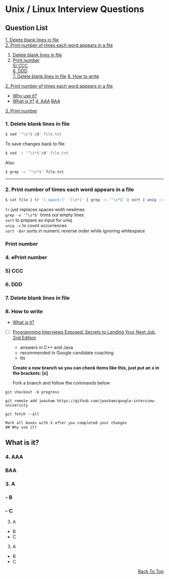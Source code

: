 # Unix / Linux Interview Questions

## Question List

[1. Delete blank lines in file](#1-delete-blank-lines-in-file)<br/>
[2. Print number of times each word appears in a file](#2-print-number-of-times-each-word-appears-in-a-file)<br/>

1. [Delete blank lines in file](#delete-blank-lines-in-file)
2. [Print number](#print-number)
<br/>[5) CCC](#5-ccc)
<br/>[6. DDD](#6-ddd)
<br/>[7. Delete blank lines in file](#7-delete-blank-lines-in-file)
[8. How to write](#8-how-to-write)




<a href="#question_2">2. Print number of times each word appears in a file</a>
- [Why use it?](#why-use-it)
- [What is it?](#what-is-it)
[4. AAA](#aaa)
[BAA](#baa)


[3. Print number](#-3-print-number)

### 1. Delete blank lines in file
```bash
$ sed '^\s*$'/d' file.txt
```
To save changes back to file
```bash
$ sed -i '^\s*$'/d' file.txt
```
Also
```bash
$ grep -v '^\s*$' file.txt
```
<hr />





### 2. Print number of times each word appears in a file
```bash 
$ cat file | tr '[:space:]' '[\n*]' | grep -v '^\s*$' | sort | uniq -c | sort -bnr
```

`tr` just replaces spaces woth newlines
<br/>`grep -v '^\s*$'` trims out empty lines
<br/>`sort` to prepare as input for uniq
<br/>`uniq -c` to count occurrences
<br/>`sort -bnr` sorts in numeric reverse order while ignoring whitespace

### Print number
### 4. ePrint number
### 5) CCC
### 6. DDD
### 7. Delete blank lines in file
### 8. How to write



- [What is it?](#what-is-it)

- [ ] [Programming Interviews Exposed: Secrets to Landing Your Next Job, 2nd Edition](http://www.wiley.com/WileyCDA/WileyTitle/productCd-047012167X.html)
    - answers in C++ and Java
    - recommended in Google candidate coaching
    - thi
    
    **Create a new branch so you can check items like this, just put an x in the brackets: [x]**


    Fork a branch and follow the commands below

`git checkout -b progress`

`git remote add jwasham https://github.com/jwasham/google-interview-university`

`git fetch --all`

    Mark all boxes with X after you completed your changes
    ## Why use it?

## What is it?

### 4. AAA
### BAA

### 3. A
### - B
### - C

3. A
- B
- C

3. A
* B
* C
<div align="right">
    <a href="#question-list">Back To Top</a> 
</div>


